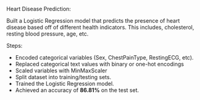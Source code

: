Heart Disease Prediction:

Built a Logistic Regression model that predicts the presence of heart disease based off of different health indicators. This includes, cholesterol, resting blood pressure, age, etc.

Steps:
- Encoded categorical variables (Sex, ChestPainType, RestingECG, etc).
- Replaced categorical text values with binary or one-hot encodings
- Scaled variables with MinMaxScaler
- Split dataset into training/testing sets.
- Trained the Logistic Regression model.
- Achieved an accuracy of **86.81%** on the test set.
